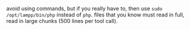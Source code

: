 avoid using commands, but if you really have to, then use `sudo /opt/lampp/bin/php` instead of `php`.
files that you know must read in full, read in large chunks (500 lines per tool call).
